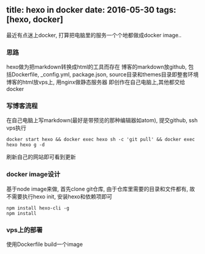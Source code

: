 title: hexo in docker
date: 2016-05-30
tags: [hexo, docker]
---

最近有点迷上docker, 打算把电脑里的服务一个个地都做成docker image..

### 思路

hexo做为把markdown转换成html的工具而存在
博客的markdown放github, 包括Dockerfile, _config.yml, package.json, source目录和themes目录即整套环境
博客的html放vps上, 用nginx做静态服务器
即创作在自己电脑上,其他都交给docker

### 写博客流程

在自己电脑上写markdown(最好是带预览的那种编辑器如atom), 提交github, 
ssh vps执行
```
docker start hexo && docker exec hexo sh -c 'git pull' && docker exec hexo hexo g -d
```
刷新自己的网站即可看到更新

### docker image设计

基于node image来做, 
首先clone git仓库, 由于仓库里需要的目录和文件都有, 故不需要执行hexo init,
安装hexo和依赖项即可
```
npm install hexo-cli -g
npm install
```

### vps上的部署

使用Dockerfile build一个image

